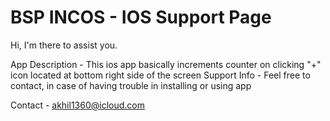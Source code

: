 # BSP INCOS - IOS Support Page

Hi, I'm there to assist you. 

App Description - This ios app basically increments counter on clicking "+" icon located at bottom right side of the screen
Support Info - Feel free to contact, in case of having trouble in installing or using app

Contact - akhil1360@icloud.com
